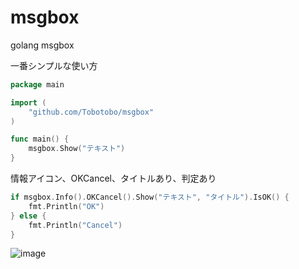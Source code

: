 # msgbox
golang msgbox

一番シンプルな使い方
``` go
package main

import (
	"github.com/Tobotobo/msgbox"
)

func main() {
	msgbox.Show("テキスト")
}
```
情報アイコン、OKCancel、タイトルあり、判定あり
``` go
if msgbox.Info().OKCancel().Show("テキスト", "タイトル").IsOK() {
	fmt.Println("OK")
} else {
	fmt.Println("Cancel")
}
```
![image](https://user-images.githubusercontent.com/46508541/127505449-e0c28877-087f-4df7-b8ce-ffe975798ad4.png)
